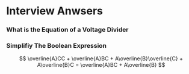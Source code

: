 # Interview Anwsers

### What is the Equation of a Voltage Divider

### Simplifiy The Boolean Expression

$$ \overline{A}CC + \overline{A}BC + A\overline{B}\overline{C} + A\overline{B}C = \overline{A}BC + A\overline{B} $$